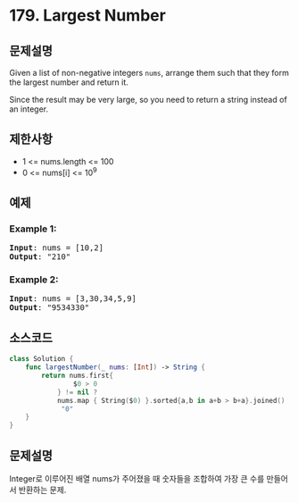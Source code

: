 # 179. Largest Number

## 문제설명
Given a list of non-negative integers ```nums```, arrange them such that they form the largest number and return it.

Since the result may be very large, so you need to return a string instead of an integer.

## 제한사항
- 1 <= nums.length <= 100
- 0 <= nums[i] <= 10<sup>9</sup>

## 예제
### Example 1:
<pre>
<b>Input</b>: nums = [10,2]
<b>Output</b>: "210"
</pre>

### Example 2:
<pre>
<b>Input</b>: nums = [3,30,34,5,9]
<b>Output</b>: "9534330"
</pre>


## 소스코드
```Swift
class Solution {
    func largestNumber(_ nums: [Int]) -> String {
        return nums.first{
                $0 > 0
            } != nil ? 
            nums.map { String($0) }.sorted{a,b in a+b > b+a}.joined() :
             "0"
    }
}
```

## 문제설명
Integer로 이루어진 배열 nums가 주어졌을 때 숫자들을 조합하여 가장 큰 수를 만들어서 반환하는 문제.